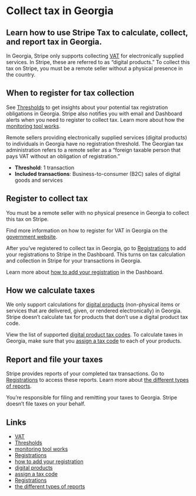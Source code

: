 # Collect tax in Georgia

## Learn how to use Stripe Tax to calculate, collect, and report tax in Georgia.

In Georgia, Stripe only supports collecting [VAT](https://nr.rs.ge/home) for
electronically supplied services. In Stripe, these are referred to as “digital
products.” To collect this tax on Stripe, you must be a remote seller without a
physical presence in the country.

## When to register for tax collection

See [Thresholds](https://dashboard.stripe.com/tax/thresholds) to get insights
about your potential tax registration obligations in Georgia. Stripe also
notifies you with email and Dashboard alerts when you need to register to
collect tax. Learn more about how the [monitoring tool
works](https://docs.stripe.com/tax/monitoring).

Remote sellers providing electronically supplied services (digital products) to
individuals in Georgia have no registration threshold. The Georgian tax
administration refers to a remote seller as a “foreign taxable person that pays
VAT without an obligation of registration.”

- **Threshold**: 1 transaction
- **Included transactions**: Business-to-consumer (B2C) sales of digital goods
and services

## Register to collect tax

You must be a remote seller with no physical presence in Georgia to collect this
tax on Stripe.

Find more information on how to register for VAT in Georgia on the [government
website](https://nr.rs.ge/home).

After you’ve registered to collect tax in Georgia, go to
[Registrations](https://dashboard.stripe.com/tax/registrations?location=ge) to
add your registrations to Stripe in the Dashboard. This turns on tax calculation
and collection in Stripe for your transactions in Georgia.

Learn more about [how to add your
registration](https://docs.stripe.com/tax/registering#track-your-registrations-in-the-tax-dashboard)
in the Dashboard.

## How we calculate taxes

We only support calculations for [digital
products](https://docs.stripe.com/tax/tax-codes?type=digital) (non-physical
items or services that are delivered, given, or rendered electronically) in
Georgia. Stripe doesn’t calculate tax for products that don’t use a digital
product tax code.

View the list of supported [digital product tax
codes](https://docs.stripe.com/tax/tax-codes?type=digital). To calculate taxes
in Georgia, make sure that you [assign a tax
code](https://docs.stripe.com/tax/products-prices-tax-codes-tax-behavior#tax-code-on-product)
to each of your products.

## Report and file your taxes

Stripe provides reports of your completed tax transactions. Go to
[Registrations](https://dashboard.stripe.com/tax/registrations) to access these
reports. Learn more about [the different types of
reports](https://docs.stripe.com/tax/reports).

You’re responsible for filing and remitting your taxes to Georgia. Stripe
doesn’t file taxes on your behalf.

## Links

- [VAT](https://nr.rs.ge/home)
- [Thresholds](https://dashboard.stripe.com/tax/thresholds)
- [monitoring tool works](https://docs.stripe.com/tax/monitoring)
- [Registrations](https://dashboard.stripe.com/tax/registrations?location=ge)
- [how to add your
registration](https://docs.stripe.com/tax/registering#track-your-registrations-in-the-tax-dashboard)
- [digital products](https://docs.stripe.com/tax/tax-codes?type=digital)
- [assign a tax
code](https://docs.stripe.com/tax/products-prices-tax-codes-tax-behavior#tax-code-on-product)
- [Registrations](https://dashboard.stripe.com/tax/registrations)
- [the different types of reports](https://docs.stripe.com/tax/reports)